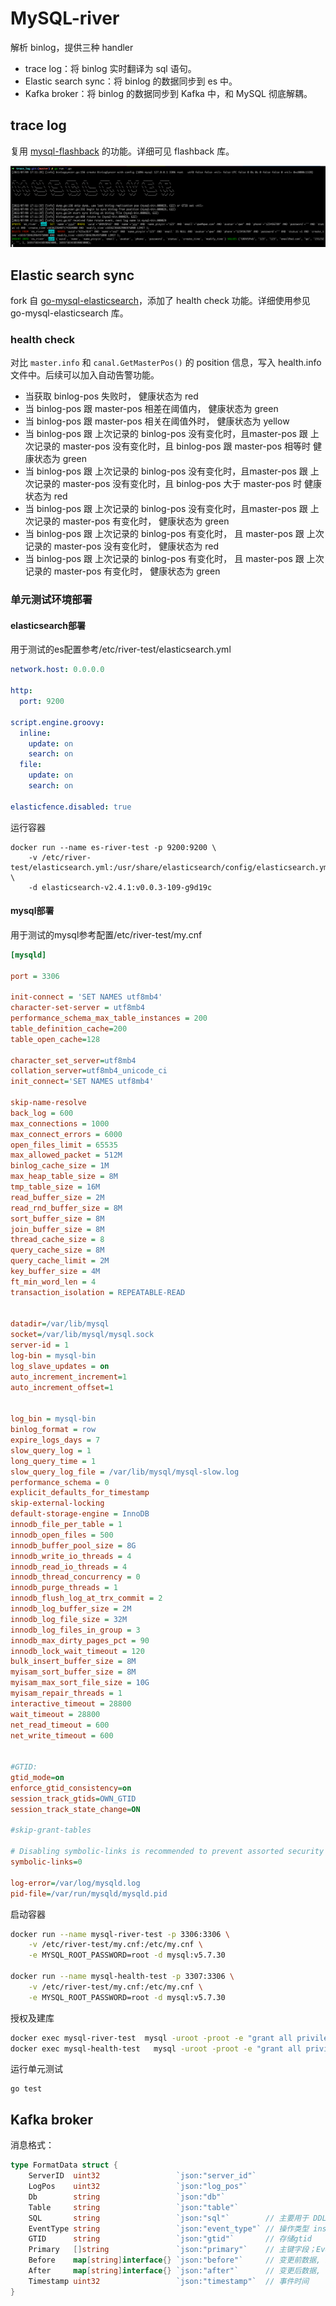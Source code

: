 # MySQL-river

解析 binlog，提供三种 handler

- trace log：将 binlog 实时翻译为 sql 语句。
- Elastic search sync：将 binlog 的数据同步到 es 中。
- Kafka broker：将 binlog 的数据同步到 Kafka 中，和 MySQL 彻底解耦。



## trace log

复用 [mysql-flashback](https://github.com/obgnail/mysql-flashback) 的功能。详细可见 flashback 库。

![image-20220709171510793](assets/image-20220709171510793.png)



## Elastic search sync

fork 自 [go-mysql-elasticsearch](https://github.com/go-mysql-org/go-mysql-elasticsearch)，添加了 health check 功能。详细使用参见 go-mysql-elasticsearch 库。



### health check

对比 `master.info` 和 `canal.GetMasterPos()` 的 position 信息，写入 health.info 文件中。后续可以加入自动告警功能。

- 当获取 binlog-pos 失败时， 健康状态为 red
- 当 binlog-pos 跟 master-pos 相差在阈值内， 健康状态为 green
- 当 binlog-pos 跟 master-pos 相关在阈值外时， 健康状态为 yellow
- 当 binlog-pos 跟 上次记录的 binlog-pos 没有变化时，且master-pos 跟 上次记录的 master-pos 没有变化时，且 binlog-pos  跟  master-pos 相等时 健康状态为 green
- 当 binlog-pos 跟 上次记录的 binlog-pos 没有变化时，且master-pos 跟 上次记录的 master-pos 没有变化时，且 binlog-pos  大于  master-pos 时 健康状态为 red
- 当 binlog-pos 跟 上次记录的 binlog-pos 没有变化时，且master-pos 跟 上次记录的 master-pos 有变化时， 健康状态为 green
- 当 binlog-pos 跟 上次记录的 binlog-pos 有变化时， 且 master-pos 跟 上次记录的 master-pos 没有变化时， 健康状态为 red
- 当 binlog-pos 跟 上次记录的 binlog-pos 有变化时， 且 master-pos 跟 上次记录的 master-pos 有变化时， 健康状态为 green



### 单元测试环境部署

#### elasticsearch部署

用于测试的es配置参考/etc/river-test/elasticsearch.yml
```yaml
network.host: 0.0.0.0

http:
  port: 9200

script.engine.groovy:
  inline:
    update: on
    search: on
  file:
    update: on
    search: on

elasticfence.disabled: true
```

运行容器

```
docker run --name es-river-test -p 9200:9200 \
    -v /etc/river-test/elasticsearch.yml:/usr/share/elasticsearch/config/elasticsearch.yml \
    -d elasticsearch-v2.4.1:v0.0.3-109-g9d19c
```

#### mysql部署

用于测试的mysql参考配置/etc/river-test/my.cnf

```ini
[mysqld]

port = 3306

init-connect = 'SET NAMES utf8mb4'
character-set-server = utf8mb4
performance_schema_max_table_instances = 200
table_definition_cache=200
table_open_cache=128

character_set_server=utf8mb4
collation_server=utf8mb4_unicode_ci
init_connect='SET NAMES utf8mb4'

skip-name-resolve
back_log = 600
max_connections = 1000
max_connect_errors = 6000
open_files_limit = 65535
max_allowed_packet = 512M
binlog_cache_size = 1M
max_heap_table_size = 8M
tmp_table_size = 16M
read_buffer_size = 2M
read_rnd_buffer_size = 8M
sort_buffer_size = 8M
join_buffer_size = 8M
thread_cache_size = 8
query_cache_size = 8M
query_cache_limit = 2M
key_buffer_size = 4M
ft_min_word_len = 4
transaction_isolation = REPEATABLE-READ


datadir=/var/lib/mysql
socket=/var/lib/mysql/mysql.sock
server-id = 1
log-bin = mysql-bin
log_slave_updates = on
auto_increment_increment=1
auto_increment_offset=1


log_bin = mysql-bin
binlog_format = row
expire_logs_days = 7
slow_query_log = 1
long_query_time = 1
slow_query_log_file = /var/lib/mysql/mysql-slow.log
performance_schema = 0
explicit_defaults_for_timestamp
skip-external-locking
default-storage-engine = InnoDB
innodb_file_per_table = 1
innodb_open_files = 500
innodb_buffer_pool_size = 8G
innodb_write_io_threads = 4
innodb_read_io_threads = 4
innodb_thread_concurrency = 0
innodb_purge_threads = 1
innodb_flush_log_at_trx_commit = 2
innodb_log_buffer_size = 2M
innodb_log_file_size = 32M
innodb_log_files_in_group = 3
innodb_max_dirty_pages_pct = 90
innodb_lock_wait_timeout = 120
bulk_insert_buffer_size = 8M
myisam_sort_buffer_size = 8M
myisam_max_sort_file_size = 10G
myisam_repair_threads = 1
interactive_timeout = 28800
wait_timeout = 28800
net_read_timeout = 600
net_write_timeout = 600


#GTID:
gtid_mode=on
enforce_gtid_consistency=on
session_track_gtids=OWN_GTID
session_track_state_change=ON

#skip-grant-tables

# Disabling symbolic-links is recommended to prevent assorted security risks
symbolic-links=0

log-error=/var/log/mysqld.log
pid-file=/var/run/mysqld/mysqld.pid
```

启动容器

```sh
docker run --name mysql-river-test -p 3306:3306 \
    -v /etc/river-test/my.cnf:/etc/my.cnf \
    -e MYSQL_ROOT_PASSWORD=root -d mysql:v5.7.30

docker run --name mysql-health-test -p 3307:3306 \
    -v /etc/river-test/my.cnf:/etc/my.cnf \
    -e MYSQL_ROOT_PASSWORD=root -d mysql:v5.7.30
```

授权及建库

```sh
docker exec mysql-river-test  mysql -uroot -proot -e "grant all privileges  on *.* to root@'%' identified by \"root\";flush privileges;create database test;"
docker exec mysql-health-test   mysql -uroot -proot -e "grant all privileges  on *.* to root@'%' identified by \"root\";flush privileges;create database test;"
```

运行单元测试
```shell
go test
```



## Kafka broker

消息格式：

```go
type FormatData struct {
	ServerID  uint32                 `json:"server_id"`
	LogPos    uint32                 `json:"log_pos"`
	Db        string                 `json:"db"`
	Table     string                 `json:"table"`
	SQL       string                 `json:"sql"`        // 主要用于 DDL event
	EventType string                 `json:"event_type"` // 操作类型 insert、update、delete、ddl、gtid、xid
	GTID      string                 `json:"gtid"`       // 存储gtid
	Primary   []string               `json:"primary"`    // 主键字段；EventType非ddl时有值
	Before    map[string]interface{} `json:"before"`     // 变更前数据, insert 类型的 before 为空
	After     map[string]interface{} `json:"after"`      // 变更后数据, delete 类型的 after 为空
	Timestamp uint32                 `json:"timestamp"`  // 事件时间
}
```

